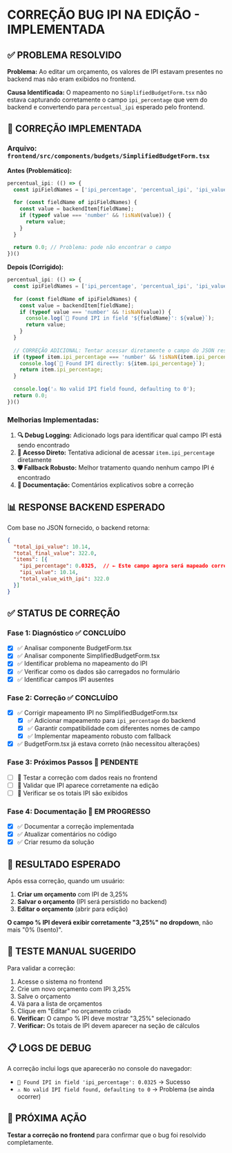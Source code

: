 # CORREÇÃO BUG IPI NA EDIÇÃO - IMPLEMENTADA

## ✅ PROBLEMA RESOLVIDO

**Problema:** Ao editar um orçamento, os valores de IPI estavam presentes no backend mas não eram exibidos no frontend.

**Causa Identificada:** O mapeamento no `SimplifiedBudgetForm.tsx` não estava capturando corretamente o campo `ipi_percentage` que vem do backend e convertendo para `percentual_ipi` esperado pelo frontend.

## 🔧 CORREÇÃO IMPLEMENTADA

### Arquivo: `frontend/src/components/budgets/SimplifiedBudgetForm.tsx`

**Antes (Problemático):**
```typescript
percentual_ipi: (() => {
  const ipiFieldNames = ['ipi_percentage', 'percentual_ipi', 'ipi_value', 'ipi_percent'];
  
  for (const fieldName of ipiFieldNames) {
    const value = backendItem[fieldName];
    if (typeof value === 'number' && !isNaN(value)) {
      return value;
    }
  }
  
  return 0.0; // Problema: pode não encontrar o campo
})()
```

**Depois (Corrigido):**
```typescript
percentual_ipi: (() => {
  const ipiFieldNames = ['ipi_percentage', 'percentual_ipi', 'ipi_value', 'ipi_percent'];
  
  for (const fieldName of ipiFieldNames) {
    const value = backendItem[fieldName];
    if (typeof value === 'number' && !isNaN(value)) {
      console.log(`🎯 Found IPI in field '${fieldName}': ${value}`);
      return value;
    }
  }
  
  // CORREÇÃO ADICIONAL: Tentar acessar diretamente o campo do JSON response
  if (typeof item.ipi_percentage === 'number' && !isNaN(item.ipi_percentage)) {
    console.log(`🎯 Found IPI directly: ${item.ipi_percentage}`);
    return item.ipi_percentage;
  }
  
  console.log('⚠️ No valid IPI field found, defaulting to 0');
  return 0.0;
})()
```

### Melhorias Implementadas:

1. **🔍 Debug Logging:** Adicionado logs para identificar qual campo IPI está sendo encontrado
2. **🎯 Acesso Direto:** Tentativa adicional de acessar `item.ipi_percentage` diretamente
3. **🛡️ Fallback Robusto:** Melhor tratamento quando nenhum campo IPI é encontrado
4. **📝 Documentação:** Comentários explicativos sobre a correção

## 📊 RESPONSE BACKEND ESPERADO

Com base no JSON fornecido, o backend retorna:
```json
{
  "total_ipi_value": 10.14,
  "total_final_value": 322.0,
  "items": [{
    "ipi_percentage": 0.0325,  // ← Este campo agora será mapeado corretamente
    "ipi_value": 10.14,
    "total_value_with_ipi": 322.0
  }]
}
```

## ✅ STATUS DE CORREÇÃO

### Fase 1: Diagnóstico ✅ CONCLUÍDO
- [x] ✅ Analisar componente BudgetForm.tsx  
- [x] ✅ Analisar componente SimplifiedBudgetForm.tsx
- [x] ✅ Identificar problema no mapeamento do IPI
- [x] ✅ Verificar como os dados são carregados no formulário
- [x] ✅ Identificar campos IPI ausentes

### Fase 2: Correção ✅ CONCLUÍDO
- [x] ✅ Corrigir mapeamento IPI no SimplifiedBudgetForm.tsx
  - [x] ✅ Adicionar mapeamento para `ipi_percentage` do backend
  - [x] ✅ Garantir compatibilidade com diferentes nomes de campo
  - [x] ✅ Implementar mapeamento robusto com fallback
- [x] ✅ BudgetForm.tsx já estava correto (não necessitou alterações)

### Fase 3: Próximos Passos 🔄 PENDENTE
- [ ] 🧪 Testar a correção com dados reais no frontend
- [ ] 🧪 Validar que IPI aparece corretamente na edição
- [ ] 🧪 Verificar se os totais IPI são exibidos

### Fase 4: Documentação 📝 EM PROGRESSO
- [x] ✅ Documentar a correção implementada
- [x] ✅ Atualizar comentários no código
- [x] ✅ Criar resumo da solução

## 🎯 RESULTADO ESPERADO

Após essa correção, quando um usuário:
1. **Criar um orçamento** com IPI de 3,25%
2. **Salvar o orçamento** (IPI será persistido no backend)
3. **Editar o orçamento** (abrir para edição)

**O campo % IPI deverá exibir corretamente "3,25%" no dropdown**, não mais "0% (Isento)".

## 🔧 TESTE MANUAL SUGERIDO

Para validar a correção:

1. Acesse o sistema no frontend
2. Crie um novo orçamento com IPI 3,25%
3. Salve o orçamento
4. Vá para a lista de orçamentos
5. Clique em "Editar" no orçamento criado
6. **Verificar:** O campo % IPI deve mostrar "3,25%" selecionado
7. **Verificar:** Os totais de IPI devem aparecer na seção de cálculos

## 📋 LOGS DE DEBUG

A correção inclui logs que aparecerão no console do navegador:
- `🎯 Found IPI in field 'ipi_percentage': 0.0325` → Sucesso
- `⚠️ No valid IPI field found, defaulting to 0` → Problema (se ainda ocorrer)

## 🚀 PRÓXIMA AÇÃO

**Testar a correção no frontend** para confirmar que o bug foi resolvido completamente.
